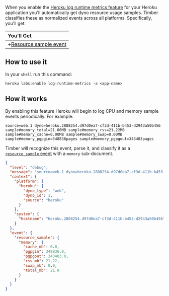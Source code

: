 When you enable the [Heroku log runtime metrics feature](https://devcenter.heroku.com/articles/log-runtime-metrics) for your Heroku application you'll automatically get dyno resource usage samples. Timber classifies these as normalized events across all platforms. Specifically, you'll get:

|You'll Get|
|:------|
|<i>+</i>[Resource sample event](/docs/concepts/the-timber-log-event-schema/events/resource-sample-event)|


## How to use it

In your `shell` run this command:

```
heroku labs:enable log-runtime-metrics -a <app-name>
```


## How it works

By enabling this feature Heroku will begin to log CPU and memory sample events periodically. For example:

```
source=web.1 dyno=heroku.2808254.d97d0ea7-cf3d-411b-b453-d2943a50b456 sample#memory_total=21.00MB sample#memory_rss=21.22MB sample#memory_cache=0.00MB sample#memory_swap=0.00MB sample#memory_pgpgin=348836pages sample#memory_pgpgout=343403pages
```

Timber will recognize this event, parse it, and classify it as a [`resource_sample` event](/docs/concepts/the-timber-log-event-schema/events/resource-sample-event) with a `memory` sub-document.

```json
{
  "level": "debug",
  "message": "source=web.1 dyno=heroku.2808254.d97d0ea7-cf3d-411b-b453-d2943a50b456 sample#memory_total=21.00MB sample#memory_rss=21.22MB sample#memory_cache=0.00MB sample#memory_swap=0.00MB sample#memory_pgpgin=348836pages sample#memory_pgpgout=343403pages",
  "context": {
    "platform": {
      "heroku": {
        "dyno_type": "web",
        "dyno_id": 1,
        "source": "heroku"
      }
    },
    "system": {
      "hostname": "heroku.2808254.d97d0ea7-cf3d-411b-b453-d2943a50b456"
    }
  },
  "event": {
    "resource_sample": {
      "memory": {
        "cache_mb": 0.0,
        "pgpgin": 348836.0,
        "pgpgout": 343403.0,
        "rss_mb": 21.22,
        "swap_mb": 0.0,
        "total_mb": 21.0
      }
    }
  }
}
```
